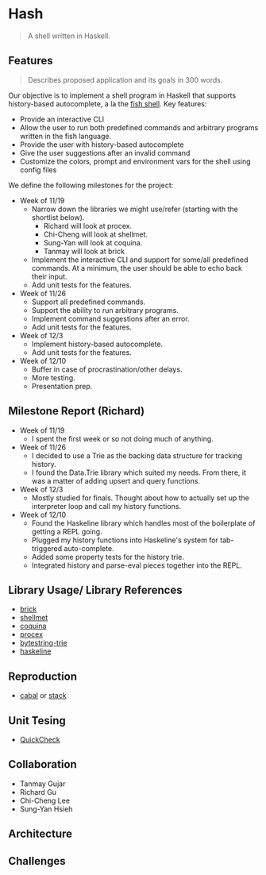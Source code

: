 # Hash 
> A shell written in Haskell.

## Features
> Describes proposed application and its goals in 300 words.

Our objective is to implement a shell program in Haskell that supports history-based autocomplete, a la the [fish shell](https://fishshell.com/).
Key features:
* Provide an interactive CLI
* Allow the user to run both predefined commands and arbitrary programs written in the fish language.
* Provide the user with history-based autocomplete
* Give the user suggestions after an invalid command
* Customize the colors, prompt and environment vars for the shell using config files

We define the following milestones for the project:
* Week of 11/19
    - Narrow down the libraries we might use/refer  (starting with the shortlist below).
        * Richard will look at procex.
        * Chi-Cheng will look at shellmet. 
        * Sung-Yan will look at coquina.
        * Tanmay will look at brick
    - Implement the interactive CLI and support for some/all predefined commands. At a minimum, the user should be able to echo back their input.
    - Add unit tests for the features.
* Week of 11/26
    - Support all predefined commands.
    - Support the ability to run arbitrary programs.
    - Implement command suggestions after an error.
    - Add unit tests for the features.
* Week of 12/3
    - Implement history-based autocomplete.
    - Add unit tests for the features.
* Week of 12/10
    - Buffer in case of procrastination/other delays.
    - More testing.
    - Presentation prep.

## Milestone Report (Richard)

* Week of 11/19
    - I spent the first week or so not doing much of anything.
* Week of 11/26
    - I decided to use a Trie as the backing data structure for tracking history.
    - I found the Data.Trie library which suited my needs. From there, it was a matter of adding upsert and query functions.
* Week of 12/3
    - Mostly studied for finals. Thought about how to actually set up the interpreter loop and call my history functions.
* Week of 12/10
    - Found the Haskeline library which handles most of the boilerplate of getting a REPL going.
    - Plugged my history functions into Haskeline's system for tab-triggered auto-complete.
    - Added some property tests for the history trie.
    - Integrated history and parse-eval pieces together into the REPL.



## Library Usage/ Library References
* [brick](https://github.com/jtdaugherty/brick/)
* [shellmet](https://hackage.haskell.org/package/shellmet)
* [coquina](https://hackage.haskell.org/package/coquina)
* [procex](https://hackage.haskell.org/package/procex)
* [bytestring-trie](https://hackage.haskell.org/package/bytestring-trie)
* [haskeline](https://hackage.haskell.org/package/haskeline)

## Reproduction
* [cabal](https://www.haskell.org/cabal/) or [stack](https://docs.haskellstack.org/en/stable/README/)
## Unit Tesing
* [QuickCheck](https://hackage.haskell.org/package/QuickCheck)

## Collaboration
* Tanmay Gujar
* Richard Gu
* Chi-Cheng Lee
* Sung-Yan Hsieh

## Architecture

## Challenges
